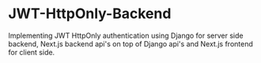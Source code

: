 # JWT-HttpOnly-Backend
Implementing JWT HttpOnly authentication using Django for server side backend, Next.js backend api's on top of Django api's and Next.js frontend for client side.
